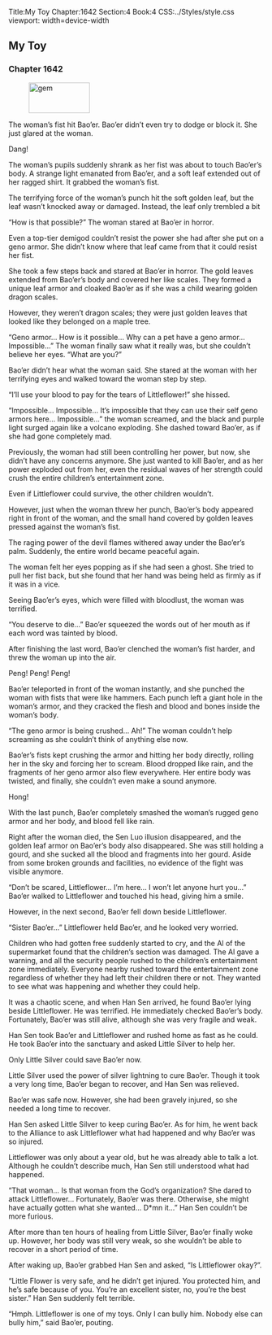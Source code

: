 Title:My Toy 
Chapter:1642 
Section:4 
Book:4 
CSS:../Styles/style.css 
viewport: width=device-width
  
## My Toy
### Chapter 1642 
<figure>
	<img src="../Images/gem.gif" alt="gem" id="gem" width="120" height="60" />
</figure>
  

  
  The woman’s fist hit Bao’er. Bao’er didn’t even try to dodge or block it. She just glared at the woman.

Dang!

The woman’s pupils suddenly shrank as her fist was about to touch Bao’er’s body. A strange light emanated from Bao’er, and a soft leaf extended out of her ragged shirt. It grabbed the woman’s fist.

The terrifying force of the woman’s punch hit the soft golden leaf, but the leaf wasn’t knocked away or damaged. Instead, the leaf only trembled a bit

“How is that possible?” The woman stared at Bao’er in horror.

Even a top-tier demigod couldn’t resist the power she had after she put on a geno armor. She didn’t know where that leaf came from that it could resist her fist.

She took a few steps back and stared at Bao’er in horror. The gold leaves extended from Bao’er’s body and covered her like scales. They formed a unique leaf armor and cloaked Bao’er as if she was a child wearing golden dragon scales.

However, they weren’t dragon scales; they were just golden leaves that looked like they belonged on a maple tree.

“Geno armor… How is it possible… Why can a pet have a geno armor… Impossible…” The woman finally saw what it really was, but she couldn’t believe her eyes. “What are you?”

Bao’er didn’t hear what the woman said. She stared at the woman with her terrifying eyes and walked toward the woman step by step.

“I’ll use your blood to pay for the tears of Littleflower!” she hissed.

“Impossible… Impossible… It’s impossible that they can use their self geno armors here… Impossible…” the woman screamed, and the black and purple light surged again like a volcano exploding. She dashed toward Bao’er, as if she had gone completely mad.

Previously, the woman had still been controlling her power, but now, she didn’t have any concerns anymore. She just wanted to kill Bao’er, and as her power exploded out from her, even the residual waves of her strength could crush the entire children’s entertainment zone.

Even if Littleflower could survive, the other children wouldn’t.

However, just when the woman threw her punch, Bao’er’s body appeared right in front of the woman, and the small hand covered by golden leaves pressed against the woman’s fist.

The raging power of the devil flames withered away under the Bao’er’s palm. Suddenly, the entire world became peaceful again.

The woman felt her eyes popping as if she had seen a ghost. She tried to pull her fist back, but she found that her hand was being held as firmly as if it was in a vice.

Seeing Bao’er’s eyes, which were filled with bloodlust, the woman was terrified.

“You deserve to die…” Bao’er squeezed the words out of her mouth as if each word was tainted by blood.

After finishing the last word, Bao’er clenched the woman’s fist harder, and threw the woman up into the air.

Peng! Peng! Peng!

Bao’er teleported in front of the woman instantly, and she punched the woman with fists that were like hammers. Each punch left a giant hole in the woman’s armor, and they cracked the flesh and blood and bones inside the woman’s body.

“The geno armor is being crushed… Ah!” The woman couldn’t help screaming as she couldn’t think of anything else now.

Bao’er’s fists kept crushing the armor and hitting her body directly, rolling her in the sky and forcing her to scream. Blood dropped like rain, and the fragments of her geno armor also flew everywhere. Her entire body was twisted, and finally, she couldn’t even make a sound anymore.

Hong!

With the last punch, Bao’er completely smashed the woman’s rugged geno armor and her body, and blood fell like rain.

Right after the woman died, the Sen Luo illusion disappeared, and the golden leaf armor on Bao’er’s body also disappeared. She was still holding a gourd, and she sucked all the blood and fragments into her gourd. Aside from some broken grounds and facilities, no evidence of the fight was visible anymore.

“Don’t be scared, Littleflower… I’m here… I won’t let anyone hurt you…” Bao’er walked to Littleflower and touched his head, giving him a smile.

However, in the next second, Bao’er fell down beside Littleflower.

“Sister Bao’er…” Littleflower held Bao’er, and he looked very worried.

Children who had gotten free suddenly started to cry, and the Al of the supermarket found that the children’s section was damaged. The Al gave a warning, and all the security people rushed to the children’s entertainment zone immediately. Everyone nearby rushed toward the entertainment zone regardless of whether they had left their children there or not. They wanted to see what was happening and whether they could help.

It was a chaotic scene, and when Han Sen arrived, he found Bao’er lying beside Littleflower. He was terrified. He immediately checked Bao’er’s body. Fortunately, Bao’er was still alive, although she was very fragile and weak.

Han Sen took Bao’er and Littleflower and rushed home as fast as he could. He took Bao’er into the sanctuary and asked Little Silver to help her.

Only Little Silver could save Bao’er now.

Little Silver used the power of silver lightning to cure Bao’er. Though it took a very long time, Bao’er began to recover, and Han Sen was relieved.

Bao’er was safe now. However, she had been gravely injured, so she needed a long time to recover.

Han Sen asked Little Silver to keep curing Bao’er. As for him, he went back to the Alliance to ask Littleflower what had happened and why Bao’er was so injured.

Littleflower was only about a year old, but he was already able to talk a lot. Although he couldn’t describe much, Han Sen still understood what had happened.

“That woman… Is that woman from the God’s organization? She dared to attack Littleflower… Fortunately, Bao’er was there. Otherwise, she might have actually gotten what she wanted… D*mn it…” Han Sen couldn’t be more furious.

After more than ten hours of healing from Little Silver, Bao’er finally woke up. However, her body was still very weak, so she wouldn’t be able to recover in a short period of time.

After waking up, Bao’er grabbed Han Sen and asked, “Is Littleflower okay?”.

“Little Flower is very safe, and he didn’t get injured. You protected him, and he’s safe because of you. You’re an excellent sister, no, you’re the best sister.” Han Sen suddenly felt terrible.

“Hmph. Littleflower is one of my toys. Only I can bully him. Nobody else can bully him,” said Bao’er, pouting.
